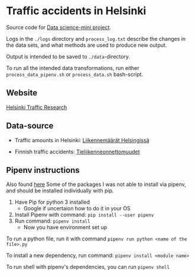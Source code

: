 # Traffic accidents in Helsinki

Source code for [Data science-mini project](https://helsinki-traffic-research.herokuapp.com).

Logs in the `./logs` directory and `process_log.txt` describe the changes in the data sets, and what methods are used to produce new output.

Output is intended to be saved to `./data`-directory.

To run all the intended data transformations, run either `process_data_pipenv.sh` or `process_data.sh` bash-script.

## Website

[Helsinki Traffic Research](https://helsinki-traffic-research.herokuapp.com)

## Data-source

- Traffic amounts in Helsinki: [Liikennemäärät Helsingissä](https://www.avoindata.fi/data/fi/dataset/liikennemaarat-helsingissa)

- Finnish traffic accidents: [Tieliikenneonnettomuudet](https://www.avoindata.fi/data/fi/dataset/tieliikenneonnettomuudet)

## Pipenv instructions

Also found [here](http://docs.python-guide.org/en/latest/dev/virtualenvs/)
Some of the packages I was not able to install via pipenv, and should be installed individually with pip.

1. Have Pip for python 3 installed
    - Google if uncertaion how to do it in your OS
2. Install Pipenv with command: `pip install --user pipenv`
3. Run command: `pipenv install`
    - Now you have environment set up


To run a python file, run it with command `pipenv run python <name of the file>.py`


To install a new dependency, run command: `pipenv install <module name>`


To run shell with pipenv's dependencies, you can run `pipenv shell`
